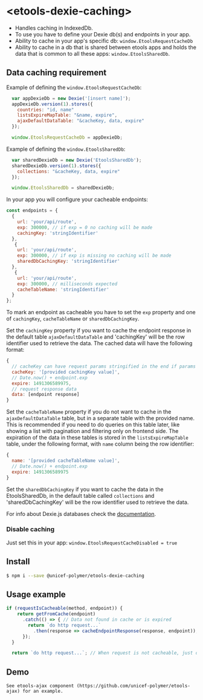 # \<etools-dexie-caching\>

* Handles caching in IndexedDb.
* To use you have to define your Dexie db(s) and endpoints in your app.
* Ability to cache in your app's specific db: `window.EtoolsRequestCacheDb`
* Ability to cache in a db that is shared between etools apps and holds the data that is common to all these apps: `window.EtoolsSharedDb`.

## Data caching requirement

Example of defining the `window.EtoolsRequestCacheDb`:

```javascript
  var appDexieDb = new Dexie('[insert name]');
  appDexieDb.version(1).stores({
    countries: "id, name"
    listsExpireMapTable: "&name, expire",
    ajaxDefaultDataTable: "&cacheKey, data, expire"
  });

  window.EtoolsRequestCacheDb = appDexieDb;
```

Example of defining the `window.EtoolsSharedDb`:
```javascript
  var sharedDexieDb = new Dexie('EtoolsSharedDb');
  sharedDexieDb.version(1).stores({
    collections: "&cacheKey, data, expire"
  });

  window.EtoolsSharedDb = sharedDexieDb;
```


In your app you will configure your cacheable endpoints:
```javascript
const endpoints = {
  {
    url: 'your/api/route',
    exp: 300000, // if exp = 0 no caching will be made
    cachingKey: 'stringIdentifier'
  },
   {
    url: 'your/api/route',
    exp: 300000, // if exp is missing no caching will be made
    sharedDbCachingKey: 'stringIdentifier'
  },
   {
    url: 'your/api/route',
    exp: 300000, // milliseconds expected
    cacheTableName: 'stringIdentifier'
  }
};
```

To mark an endpoint as cacheable you have to set the `exp` property and one of `cachingKey`, `cacheTableName` or `sharedDbCachingKey`.

 Set the `cachingKey` property if you want to cache the endpoint response in the default table `ajaxDefaultDataTable` and 'cachingKey' will be the row identifier used to retrieve the data.
The cached data will have the following format:
```javascript
{
  // cacheKey can have request params stringified in the end if params were provided in sendRequest options
  cacheKey: '[provided cachingKey value]',
  // Date.now() + endpoint.exp
  expire: 1491306589975,
  // request response data
  data: [endpoint response]
}
```
Set the `cacheTableName` property if you do not want to cache in the `ajaxDefaultDataTable` table, but in a separate table with the provided name.
This is recommended if you need to do queries on this table later, like showing a list with pagination and filtering only on frontend side.
The expiration of the data in these tables is stored in the `listsExpireMapTable` table, under the following format, with `name` column being the row identifier:
```javascript
{
  name: '[provided cacheTableName value]',
  // Date.now() + endpoint.exp
  expire: 1491306589975
}
```

Set the  `sharedDbCachingKey` if you want to cache the data in the EtoolsSharedDb, in the default table called `collections` and 'sharedDbCachingKey' will be the row identifier used to retrieve the data.


For info about Dexie.js databases check the [documentation](http://dexie.org/).

### Disable caching

Just set this in your app: `window.EtoolsRequestCacheDisabled = true`


## Install

```bash
$ npm i --save @unicef-polymer/etools-dexie-caching
```

## Usage example
```javascript
if (requestIsCacheable(method, endpoint)) {
    return getFromCache(endpoint)
      .catch(() => { // Data not found in cache or is expired
        return `do http request...`
          .then(response => cacheEndpointResponse(response, endpoint));
      });
  }

  return `do http request...`; // When request is not cacheable, just do the http request
```

## Demo

```
See etools-ajax component (https://github.com/unicef-polymer/etools-ajax) for an example.
```



